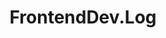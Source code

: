 ---
layout: list
title: FrontendDev.Log
slug: FrontendDev.Log
order: 4
description: >
  Anything about Frontend
---